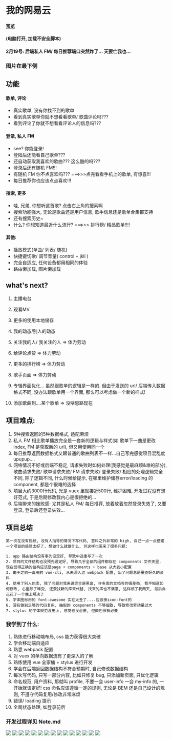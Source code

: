# 我的网易云
#### [预览](https://michealxie.github.io/NeteaseCloudMusic/dist/index.html)
#### (电脑打开, 加载不安全脚本)
#### 2月19号: 后端私人 FM/ 每日推荐端口突然炸了...  天要亡我也...
### 图片在最下侧
## 功能
#### 歌单, 评论
+ 真实歌单, 没有你找不到的歌单
+ 看到真实歌单你就不想看看歌单/ 歌曲评论吗???
+ 看到评论了你就不想看看评论人的信息吗???
#### 登录, 私人 FM
+ see? 你能登录!
+ 登陆后还能看自己歌单???
+ 还自动获取我喜欢的歌曲??? 这么酷的吗???
+ 登录后还有随机 FM!!!
+ 有随机 FM 你不点喜欢吗???  ===>>>点完看看手机上的歌单, 有惊喜!!!
+ 每日推荐你也应该点点喜欢!!!
#### 搜索, 更多
+ 哇, 兄弟, 你想听这首歌? 点击右上角的搜索啊
+ 搜索功能强大, 无论是歌曲还是用户信息, 歌手信息还是歌单合集都支持
+ 还有搜索历史~
+ 什么? 你想知道最近什么流行?  ===>>> 排行榜/ 精品歌单!!!!

#### 其他: 
+ 播放模式(单曲/ 列表/ 随机)
+ 快捷键切歌/ 调节音量( control + jkli )
+ 完全自适应, 任何设备都用相同的体验
+ 路由懒加载, 图片懒加载

## what's next?

1. 主播电台

2. 观看MV

3. 更多的使用本地储存

4. 我的动态/别人的动态

5. 关注我的人/ 我关注的人	=> 体力劳动

6. 给评论点赞	=> 体力劳动

7. 更多的排行榜  => 体力劳动

8. 歌手页面	=> 体力劳动

9. 专辑界面优化... 虽然跟歌单的逻辑是一样的. 但由于发送的 url/ 后端传入数据格式不同, 没办法跟歌单用一个界面, 那么可以考虑做一个新的样式!

10. 添加歌曲到....某个歌单 => 没啥思路现在

## 项目难点: 
1. 5种搜索返回的5种数据格式, 适配麻烦
2. 私人 FM 相比歌单播放完全是一套新的逻辑与样式(如 歌单下一曲是更改 index, FM 是获取新的 url), 但又用使用同一个 <audio>标签, 那么处理两者的关系非常的话时间精力
3. 每日推荐返回数据格式又跟普通的歌曲列表不一样...自己写完感觉项目混乱度upupup....
4. 网络情况不好或后端不稳定, 请求失败时如何处理(我感觉是最麻烦&难的部分), 歌曲请求失败/ 歌单请求失败/ FM 请求失败/ 登录失败/ 相应的处理逻辑完全不同, 除了逻辑不同, 什么时候给提示, 在哪里维护储存error/loading 的 component, 都是个很难的选择
5. 项目大约3000行代码, 光是 vuex 里就接近500行, 维护困难, 开发过程没有想好范式, 于是后期修改我内心是很拒绝的...
6. 后端带来的挫败感: 尤其是私人 FM/ 每日推荐, 放着放着忽然登录失效了, 又要登录, 登录后还登录失效...
## 项目总结
	第一次在没有视频, 没有人指导的情况下写代码, 意料之外非常的 high, 自己一点一点搭建一个项目的感觉太好了, 想做什么就做什么, 但这样也带来了很多问题:   

	1. app 路由结构没有事先设定好, 导致中途重写了一次
	2. 项目的文件结构也没预先设定好, 导致几乎全部的组件都存在 components 文件夹里, 现在觉得正确的结构应该是page + components + base 从大到小配置
	3. 由于之前一直用的 vue-cli, 从未深入过 webpack 配置, 出了问题总是要查好久的资料
	4. 使用了别人的库, 除了问题对我来说完全是黑盒, 许多库的文档写的很差劲, 我不知道如何修改, 心里除了难受, 还要找新的库来代替, 找来的库也不满意, 这样烦了我两天, 最后自己花了一个晚上解决了
	5. 字体图标用的 font-awesome 实在太丑了....应该换icon-font的
	6. 没有做到足够的代码复用, 抽取的 components 不够细致, 导致修改劳动量过大
	7. stylus 的字体规范没用上, 感觉也没必要, 但颜色很有必要


### 我学到了什么:   
1. 熟练进行移动端布局, css 能力获得很大突破
2. 学会移动端自适应
3. 熟悉 webpack 配置
4. 对 vuex 的单向数据流有了更深入的了解
5. 熟练使用 vue 全家桶 + stylus 进行开发
6. 学会在后端返回数据结构不符合预期时, 自己修改数据结构
7. 每次写代码, 只写一部分内容, 比如只修复 bug, 只添加新页面, 只优化逻辑
8. 命名规范, 用户资料, 那就叫 profile, 不要一会 user-info 一会 my-info 的, 一开始就该定好! css 命名应该遵循一定的规则, 无论是 BEM 还是自己设计的规则, 不遵守代码复用/修改非常麻烦
9. 错误/ loading 提示
10. 全局状态处理, 如登录前后


### 开发过程详见 Note.md


![](pics/登录.png)
![](pics/手机登录.png)
![](pics/首页.png)
![](pics/精品歌单.png)
![](pics/排行榜.png)
![](pics/我的信息.png)
![](pics/搜索.png)
![](pics/他人信息.png)
![](pics/歌单详情.png)
![](pics/每日推荐.png)
![](pics/播放界面.png)
![](pics/评论.png)
![](pics/搜索.png)
![](pics/搜索用户.png)
![](pics/FM.png)


